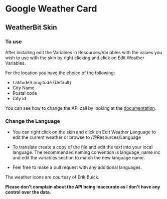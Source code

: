 # Google Weather Card

## WeatherBit Skin
### To use
After installing edit the Variables in Resources/Variables with the values you wish to use with the skin by right clicking and click on Edit Weather Variables.

For the location you have the choice of the following:

* Latitude/Longitude (Default)
* City Name
* Postal code
* City id

You can see how to change the API call by looking at the <a href="https://www.weatherbit.io/api/weather-current" target="_blank">documentation</a>.

### Change the Language

* You can right click on the skin and click on Edit Weather Language to edit the current weather or browse to /@Resources/Language

* To translate create a copy of the file and edit the text into your local language. The recommended naming convention is language_name.inc and edit the variables section to match the new language name.
* Feel free to make a pull request with any additional languages.

The weather icons are courtesy of Erik Buick.

**Please don't complain about the API being inaccurate as I don't have any control over the data.**
